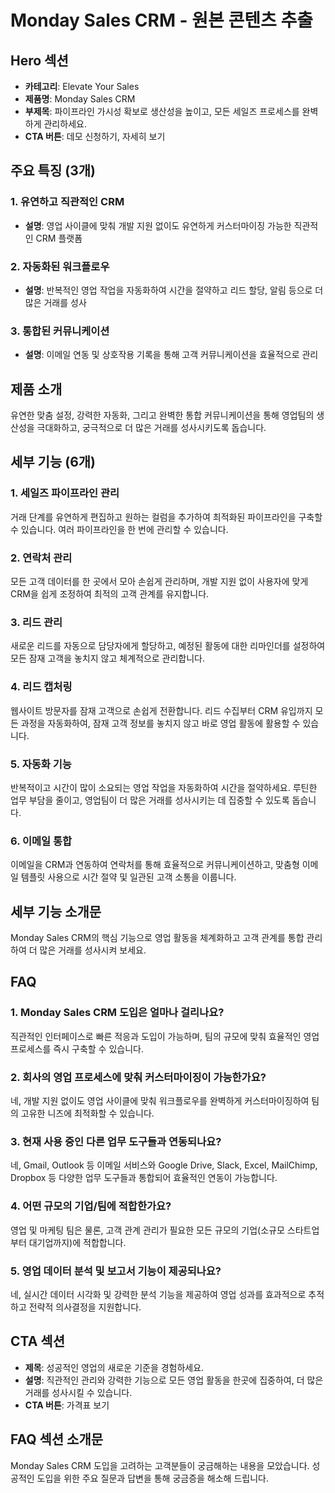 # Monday Sales CRM - 원본 콘텐츠 추출

## Hero 섹션
- **카테고리**: Elevate Your Sales
- **제품명**: Monday Sales CRM
- **부제목**: 파이프라인 가시성 확보로 생산성을 높이고, 모든 세일즈 프로세스를 완벽하게 관리하세요.
- **CTA 버튼**: 데모 신청하기, 자세히 보기

## 주요 특징 (3개)

### 1. 유연하고 직관적인 CRM
- **설명**: 영업 사이클에 맞춰 개발 지원 없이도 유연하게 커스터마이징 가능한 직관적인 CRM 플랫폼

### 2. 자동화된 워크플로우
- **설명**: 반복적인 영업 작업을 자동화하여 시간을 절약하고 리드 할당, 알림 등으로 더 많은 거래를 성사

### 3. 통합된 커뮤니케이션
- **설명**: 이메일 연동 및 상호작용 기록을 통해 고객 커뮤니케이션을 효율적으로 관리

## 제품 소개
유연한 맞춤 설정, 강력한 자동화, 그리고 완벽한 통합 커뮤니케이션을 통해 영업팀의 생산성을 극대화하고, 궁극적으로 더 많은 거래를 성사시키도록 돕습니다.

## 세부 기능 (6개)

### 1. 세일즈 파이프라인 관리
거래 단계를 유연하게 편집하고 원하는 컬럼을 추가하여 최적화된 파이프라인을 구축할 수 있습니다. 여러 파이프라인을 한 번에 관리할 수 있습니다.

### 2. 연락처 관리
모든 고객 데이터를 한 곳에서 모아 손쉽게 관리하며, 개발 지원 없이 사용자에 맞게 CRM을 쉽게 조정하여 최적의 고객 관계를 유지합니다.

### 3. 리드 관리
새로운 리드를 자동으로 담당자에게 할당하고, 예정된 활동에 대한 리마인더를 설정하여 모든 잠재 고객을 놓치지 않고 체계적으로 관리합니다.

### 4. 리드 캡처링
웹사이트 방문자를 잠재 고객으로 손쉽게 전환합니다. 리드 수집부터 CRM 유입까지 모든 과정을 자동화하여, 잠재 고객 정보를 놓치지 않고 바로 영업 활동에 활용할 수 있습니다.

### 5. 자동화 기능
반복적이고 시간이 많이 소요되는 영업 작업을 자동화하여 시간을 절약하세요. 루틴한 업무 부담을 줄이고, 영업팀이 더 많은 거래를 성사시키는 데 집중할 수 있도록 돕습니다.

### 6. 이메일 통합
이메일을 CRM과 연동하여 연락처를 통해 효율적으로 커뮤니케이션하고, 맞춤형 이메일 템플릿 사용으로 시간 절약 및 일관된 고객 소통을 이룹니다.

## 세부 기능 소개문
Monday Sales CRM의 핵심 기능으로 영업 활동을 체계화하고 고객 관계를 통합 관리하여 더 많은 거래를 성사시켜 보세요.

## FAQ

### 1. Monday Sales CRM 도입은 얼마나 걸리나요?
직관적인 인터페이스로 빠른 적응과 도입이 가능하며, 팀의 규모에 맞춰 효율적인 영업 프로세스를 즉시 구축할 수 있습니다.

### 2. 회사의 영업 프로세스에 맞춰 커스터마이징이 가능한가요?
네, 개발 지원 없이도 영업 사이클에 맞춰 워크플로우를 완벽하게 커스터마이징하여 팀의 고유한 니즈에 최적화할 수 있습니다.

### 3. 현재 사용 중인 다른 업무 도구들과 연동되나요?
네, Gmail, Outlook 등 이메일 서비스와 Google Drive, Slack, Excel, MailChimp, Dropbox 등 다양한 업무 도구들과 통합되어 효율적인 연동이 가능합니다.

### 4. 어떤 규모의 기업/팀에 적합한가요?
영업 및 마케팅 팀은 물론, 고객 관계 관리가 필요한 모든 규모의 기업(소규모 스타트업부터 대기업까지)에 적합합니다.

### 5. 영업 데이터 분석 및 보고서 기능이 제공되나요?
네, 실시간 데이터 시각화 및 강력한 분석 기능을 제공하여 영업 성과를 효과적으로 추적하고 전략적 의사결정을 지원합니다.

## CTA 섹션
- **제목**: 성공적인 영업의 새로운 기준을 경험하세요.
- **설명**: 직관적인 관리와 강력한 기능으로 모든 영업 활동을 한곳에 집중하여, 더 많은 거래를 성사시킬 수 있습니다.
- **CTA 버튼**: 가격표 보기

## FAQ 섹션 소개문
Monday Sales CRM 도입을 고려하는 고객분들이 궁금해하는 내용을 모았습니다. 성공적인 도입을 위한 주요 질문과 답변을 통해 궁금증을 해소해 드립니다.